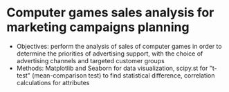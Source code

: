 # Computer games sales analysis for marketing campaigns planning

* Objectives: perform the analysis of sales of computer games in order to determine the priorities of advertising support, with the choice of advertising channels and targeted customer groups
* Methods: Matplotlib and Seaborn for data visualization, scipy.st for "t-test" (mean-comparison test) to find statistical difference, correlation calculations for attributes
